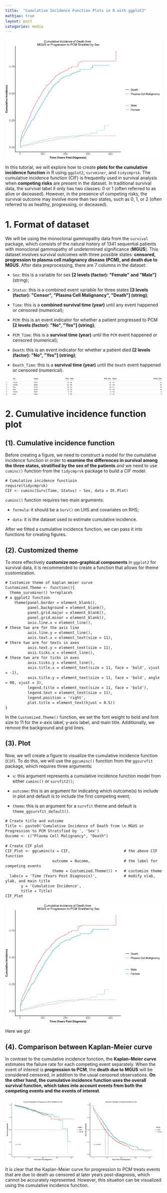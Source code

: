 ```yaml
---
title:  "Cumulative Incidence Function Plots in R with ggplot2"
mathjax: true
layout: post
categories: media
---
```


![CIF Plot](https://raw.githubusercontent.com/YzwIsALaity/CIF-Plot-in-R/main/Cumulative%20Incidence%20Function.jpeg)


In this tutorial, we will explore how to create __plots for the cumulative incidence function__ in R using `ggplot2`, `survminer`, and `tidycmprsk`. The cumulative incidence function (CIF) is frequently used in survival analysis when __competing risks__ are present in the dataset. In traditional survival data, the survival label $\delta$ only has two classes: 0 or 1 (often referred to as alive or deceased). However, in the presence of competing risks, the survival outcome may involve more than two states, such as 0, 1, or 2 (often referred to as healthy, progressing, or deceased).

# 1. Format of dataset
We will be using the monoclonal gammopathy data from the `survival` package, which consists of the natural history of 1341 sequential patients with monoclonal gammopathy of undetermined significance (__MGUS__). This dataset involves survival outcomes with three possible states: __censored, progression to plasma cell malignancy disease (PCM), and death due to MGUS__. After data preprocessing, there are 7 columns in the dataset:

- `Sex`: this is a variable for sex __[2 levels (factor): "Female" and "Male"]__ (string);

- `Status`: this is a combined event variable for three states __[3 levels (factor): "Censor", "Plasma Cell Malignancy", "Death"] (string)__;

- `Time`: this is a __combined survival time (year)__ until any event happened or censored (numerical);

- `PCM`: this is an event indicator for whether a patient progressed to PCM __[2 levels (factor): "No", "Yes"] (string)__;

- `PCM_Time`: this is a __survival time (year)__ until the `PCM` event happened or censored (numerical);

- `Death`: this is an event indicator for whether a patient died __[2 levels (factor): "No", "Yes"] (string)__;

- `Death_Time`: this is a __survival time (year)__ until the `Death` event happened or censored (numerical).

![](https://raw.githubusercontent.com/YzwIsALaity/CIF-Plot-in-R/main/Dataset.jpeg)

# 2. Cumulative incidence function plot
## (1). Cumulative incidence function
Before creating a figure, we need to construct a model for the cumulative incidence function in order to __examine the differences in survival among the three states, stratified by the sex of the patients__ and we need to use `cuminc()` function from the `tidycmprsk` package to build a CIF model. 

```
# Cumulative incidence functioin
require(tidycmprsk)
CIF <- cuminc(Surv(Time, Status) ~ Sex, data = Dt.Plot)
```

`cuminc()` function requires two main arguments: 

- `formula`: it should be a `Surv()` on LHS and covariates on RHS;

- `data`: it is the dataset used to estimate cumulative incidence.

After we fitted a cumulative incidence function, we can pass it into functions for creating figures.

## (2). Customized theme
To more effectively __customize non-graphical components__ in `ggplot2` for survival data, it is recommended to create a function that allows for theme customization.
```
# Customize theme of kaplan meier curve
Customized.Theme <- function(){
  theme_survminer() %+replace%                                        # a ggplot2 function 
    theme(panel.border = element_blank(),
          panel.background = element_blank(),                    
          panel.grid.major = element_blank(), 
          panel.grid.minor = element_blank(), 
          axis.line.x = element_line(),                               # these two are for the axis line
          axis.line.y = element_line(),
          axis.text.x = element_text(size = 11),                      # there two are for texts in axes
          axis.text.y = element_text(size = 11),
          axis.ticks.x = element_line(),                              # these two are for ticks in axes
          axis.ticks.y = element_line(),
          axis.title.x = element_text(size = 11, face = 'bold', vjust = -1),                              
          axis.title.y = element_text(size = 11, face = 'bold', angle = 90, vjust = 3),
          legend.title = element_text(size = 11, face = 'bold'),
          legend.text = element_text(size = 11),
          legend.position = 'right',
          plot.title = element_text(hjust = 0.5))
}
```
In the `Customized.Theme()` function, we set the font weight to bold and font size to 11 for the x-axis label, y-axis label, and main title. Additionally, we remove the background and grid lines.

## (3). Plot
Now, we will create a figure to visualize the cumulative incidence function (`CIF`). To do this, we will use the `ggcuminc()` function from the `ggsurvfit` package, which requires three arguments: 

- `x`: this argument represents a cumulative incidence function model from either `cuminc()` or `survfit2()`;

- `outcome`: this is an argument for indicating which outcome(s) to include in plot and default is to include the first competing event;

- `theme`: this is an argument for a `survfit` theme and default is `theme_ggsurvfit_default()`.

```
# Create title and outcome
Title <- paste0('Cumulative Incidence of Death from \n MGUS or Progression to PCM Stratified by ', 'Sex')
Oucome <- c("Plasma Cell Malignancy", "Death")

# Create CIF plot
CIF_Plot <- ggcuminc(x = CIF,                        # the above CIF function
                     outcome = Oucome,               # the label for competing events
                     theme = Customized.Theme()) +   # customize theme
  labs(x = 'Time (Years Post Diagnosis)',            # modify xlab, ylab, and main title
       y = 'Cumulative Incidence', 
       title = Title)
CIF_Plot
```

![](https://raw.githubusercontent.com/YzwIsALaity/CIF-Plot-in-R/main/Cumulative%20Incidence%20Function.jpeg)

Here we go!

## (4). Comparison between Kaplan-Meier curve
In contrast to the cumulative incidence function, the __Kaplan-Meier curve__ estimates the failure rate for each competing event separately. When the event of interest is __progression to PCM__, the __death due to MGUS__ will be considered censored, in addition to the usual censored observations. __On the other hand, the cumulative incidence function uses the overall survival function, which takes into account events from both the competing events and the events of interest__.

![](https://raw.githubusercontent.com/YzwIsALaity/CIF-Plot-in-R/main/Comparison%20of%20Curves.jpeg)

It is clear that the Kaplan-Meier curve for progression to PCM treats events that are due to death as censored at later years post-diagnosis, which cannot be accurately represented. However, this situation can be visualized using the cumulative incidence function.


